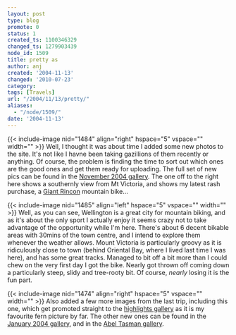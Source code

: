 ```yaml
---
layout: post
type: blog
promote: 0
status: 1
created_ts: 1100346329
changed_ts: 1279903439
node_id: 1509
title: pretty as
author: anj
created: '2004-11-13'
changed: '2010-07-23'
category:
tags: [Travels]
url: "/2004/11/13/pretty/"
aliases:
  - "/node/1509/"
date: '2004-11-13'
---
```

{{< include-image nid="1484" align="right" hspace="5" vspace="" width="" >}}
Well, I thought it was about time I added some new photos to the site.  It's not like I havne been taking gazillions of them recently or anything.  Of course, the problem is finding the time to sort out which ones are the good ones and get them ready for uploading.  The full set of new pics can be found in the [November 2004 gallery](http://anjackson.net/image/tid/122).  The one off to the right here shows a southernly view from Mt Victoria, and shows my latest rash purchase, a [Giant Rincon](http://www.giant-bicycle.com/au/030.000.000/030.000.000.asp?dealerid=&dealercountry=&lYear=2005&bikesection=8802&range=75&model=9851) mountain bike...
<!--break-->
{{< include-image nid="1485" align="left" hspace="5" vspace="" width="" >}}
Well, as you can see, Wellington is a great city for mountain biking, and as it's about the only sport I actually enjoy it seems crazy not to take advantage of the opportunity while I'm here.  There's about 6 decent bikable areas with 30mins of the town centre, and I intend to explore them whenever the weather allows.  Mount Victoria is particularly groovy as it is ridiculously close to town (behind Oriental Bay, where I lived last time I was here), and has some great tracks.  Managed to bit off a bit more than I could chew on the very first day I got the bike.  Nearly got thrown off coming down a particularly steep, slidy and tree-rooty bit.  Of course, _nearly_ losing it is the fun part.

{{< include-image nid="1474" align="right" hspace="5" vspace="" width="" >}} 
Also added a few more images from the last trip, including this one, which get promoted straight to the [highlights gallery](http://anjackson.net/image/tid/28) as it is my favourite fern picture by far.  The other new ones can be found in the [January 2004 gallery](http://anjackson.net/image/tid/39), and in the [Abel Tasman gallery](http://anjackson.net/image/tid/65).
